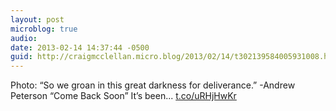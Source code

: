 ```yaml
---
layout: post
microblog: true
audio: 
date: 2013-02-14 14:37:44 -0500
guid: http://craigmcclellan.micro.blog/2013/02/14/t302139584005931008.html
---
```

Photo: “So we groan in this great darkness for deliverance.” -Andrew Peterson “Come Back Soon” It’s been... [t.co/uRHjHwKr](http://t.co/uRHjHwKr)
